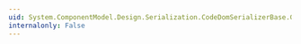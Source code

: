 ```yaml
---
uid: System.ComponentModel.Design.Serialization.CodeDomSerializerBase.GetReflectionTypeHelper(System.ComponentModel.Design.Serialization.IDesignerSerializationManager,System.Object)
internalonly: False
---
```

